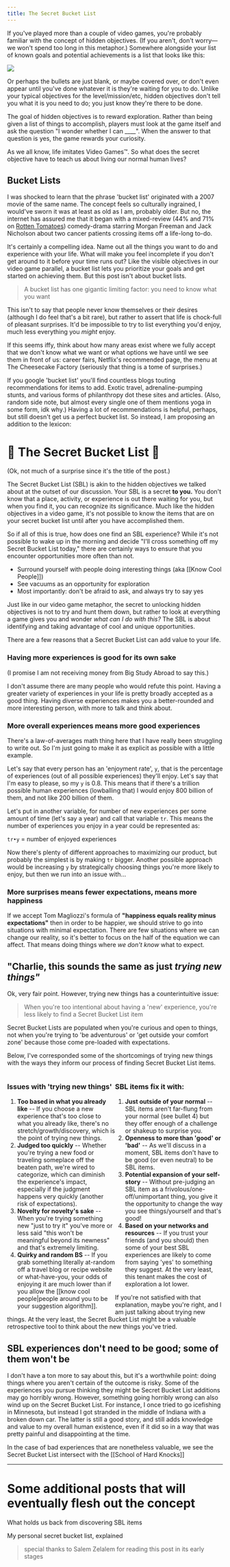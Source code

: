 ```yaml
---
title: The Secret Bucket List
---
```


If you've played more than a couple of video games, you're probably familiar with the concept of hidden objectives. (If you aren't, don't worry—we won't spend too long in this metaphor.) Somewhere alongside your list of known goals and potential achievements is a list that looks like this:

<img src="../assets/goose.png">

Or perhaps the bullets are just blank, or maybe covered over, or don't even appear until you've done whatever it is they're waiting for you to do. Unlike your typical objectives for the level/mission/etc, hidden objectives don't tell you what it is you need to do; you just know they're there to be done.

The goal of hidden objectives is to reward exploration. Rather than being given a list of things to accomplish, players must look at the game itself and ask the question "I wonder whether I can ____". When the answer to that question is yes, the game rewards your curiosity.

As we all know, life imitates Video Games™. So what does the secret objective have to teach us about living our normal human lives?

## Bucket Lists

I was shocked to learn that the phrase 'bucket list' originated with a 2007 movie of the same name. The concept feels so culturally ingrained, I would've sworn it was at least as old as I am, probably older. But no, the internet has assured me that it began with a mixed-review (44% and 71% on [Rotten Tomatoes](https://www.rottentomatoes.com/m/bucket_list)) comedy-drama starring Morgan Freeman and Jack Nicholson about two cancer patients crossing items off a life-long to-do.

It's certainly a compelling idea. Name out all the things you want to do and experience with your life. What will make you feel incomplete if you don't get around to it before your time runs out? Like the visible objectives in our video game parallel, a bucket list lets you prioritize your goals and get started on achieving them. But this post isn't about bucket lists.

> A bucket list has one gigantic limiting factor: you need to know what you want

This isn't to say that people never know themselves or their desires (although I do feel that's a bit rare), but rather to assert that life is chock-full of pleasant surprises. It'd be impossible to try to list everything you'd enjoy, much less everything you *might* enjoy.

If this seems iffy, think about how many areas exist where we fully accept that we don't know what we want or what options we have until we see them in front of us: career fairs, Netflix's recommended page, the menu at The Cheesecake Factory (seriously that thing is a tome of surprises.)

If you google 'bucket list' you'll find countless blogs touting recommendations for items to add. Exotic travel, adrenaline-pumping stunts, and various forms of philanthropy dot these sites and articles. (Also, random side note, but almost every single one of them mentions yoga in some form, idk why.) Having a lot of recommendations is helpful, perhaps, but still doesn't get us a perfect bucket list. So instead, I am proposing an addition to the lexicon:

# 🎉 The Secret Bucket List 🎉

(Ok, not much of a surprise since it's the title of the post.)

The Secret Bucket List (SBL) is akin to the hidden objectives we talked about at the outset of our discussion. Your SBL is a secret **to you.** You don't know that a place, activity, or experience is out there waiting for you, but when you find it, you can recognize its significance. Much like the hidden objectives in a video game, it's not possible to know the items that are on your secret bucket list until after you have accomplished them.

So if all of this is true, how does one find an SBL experience? While it's not possible to wake up in the morning and decide "I'll cross something off my Secret Bucket List today," there are certainly ways to ensure that you encounter opportunities more often than not.

- Surround yourself with people doing interesting things (aka [[Know Cool People]])
- See vacuums as an opportunity for exploration
- Most importantly: don't be afraid to ask, and always try to say yes

Just like in our video game metaphor, the secret to unlocking hidden objectives is not to try and hunt them down, but rather to look at everything a game gives you and wonder *what can I do with this?* The SBL is about identifying and taking advantage of cool and unique opportunities.

There are a few reasons that a Secret Bucket List can add value to your life.

### Having more experiences is good for its own sake

(I promise I am not receiving money from Big Study Abroad to say this.)

I don't assume there are many people who would refute this point. Having a greater variety of experiences in your life is pretty broadly accepted as a good thing. Having diverse experiences makes you a better-rounded and more interesting person, with more to talk and think about.

### More overall experiences means more good experiences

There's a law-of-averages math thing here that I have really been struggling to write out. So I'm just going to make it as explicit as possible with a little example.

Let's say that every person has an 'enjoyment rate', `y`, that is the percentage of experiences (out of all possible experiences) they'll enjoy. Let's say that I'm easy to please, so my `y` is 0.8. This means that if there's a trillion possible human experiences (lowballing that) I would enjoy 800 billion of them, and not like 200 billion of them.

Let's put in another variable, for number of new experiences per some amount of time (let's say a year) and call that variable `tr`. This means the number of experiences you enjoy in a year could be represented as:

`tr•y` = number of enjoyed experiences

Now there's plenty of different approaches to maximizing our product, but probably the simplest is by making `tr` bigger. Another possible approach would be increasing `y` by strategically choosing things you're more likely to enjoy, but then we run into an issue with...

### More surprises means fewer expectations, means more happiness

If we accept Tom Magliozzi's formula of **"happiness equals reality minus expectations"** then in order to be happier, we should strive to go into situations with minimal expectation. There are few situations where we can change our reality, so it's better to focus on the half of the equation we can affect. That means doing things where *we don't know* what to expect.

## "Charlie, this sounds the same as just *trying new things"*

Ok, very fair point. However, trying new things has a counterintuitive issue:

> When you're too intentional about having a 'new' experience, you're less likely to find a Secret Bucket List item

Secret Bucket Lists are populated when you're curious and open to things, not when you're trying to 'be adventurous' or 'get outside your comfort zone' because those come pre-loaded with expectations.

Below, I've corresponded some of the shortcomings of trying new things with the ways they inform our process of finding Secret Bucket List items.

<div class="row">
	<div style="float: left; width: 50%;">
		<h3>Issues with 'trying new things'</h3>
		<ol>
			<li> <b>Too based in what you already like</b> -- If you choose a new experience that's too close to what you already like, there's no stretch/growth/discovery, which is the point of trying new things. </li>
			<li> <b>Judged too quickly</b> -- Whether you're trying a new food or traveling someplace off the beaten path, we're wired to categorize, which can diminish the experience's impact, especially if the judgment happens very quickly (another risk of expectations). </li>
			<li> <b> Novelty for novelty's sake</b> -- When you're trying something new "just to try it" you've more or less said "this won't be meaningful beyond its newness" and that's extremely limiting. </li>
			<li> <b>Quirky and random BS</b> -- If you grab something literally at-random off a travel blog or recipe website or what-have-you, your odds of enjoying it are much lower than if you allow the [[know cool people|people around you to be your suggestion algorithm]]. </li>
		</ol>
	</div>
	<div style="float: left; width: 50%;">
		<h3>SBL items fix it with:</h3>
		<ol>
			<li><b>Just outside of your normal</b> -- SBL items aren't far-flung from your normal (see bullet 4) but they offer enough of a challenge or shakeup to surprise you.</li>
			<li> <b>Openness to more than 'good' or 'bad'</b> -- As we'll discuss in a moment, SBL items don't have to be good (or even neutral) to be SBL items.</li>
			<li> <b>Potential expansion of your self-story</b> -- Without pre-judging an SBL item as a frivolous/one-off/unimportant thing, you give it the opportunity to change the way you see things/yourself and that's good!</li>
			<li> <b>Based on your networks and resources</b> -- If you trust your friends (and you should) then some of your best SBL experiences are likely to come from saying 'yes' to something they suggest. At the very least, this tenant makes the cost of exploration a lot lower.</li>
		</ol>
	</div>
</div>

If you're not satisfied with that explanation, maybe you're right, and I am just talking about trying new things. At the very least, the Secret Bucket List might be a valuable retrospective tool to think about the new things you've tried.

## SBL experiences don't need to be good; some of them won't be

I don't have a ton more to say about this, but it's a worthwhile point: doing things where you aren't certain of the outcome is risky. Some of the experiences you pursue thinking they might be Secret Bucket List additions may go horribly wrong. However, something going horribly wrong can also wind up on the Secret Bucket List. For instance, I once tried to go icefishing in Minnesota, but instead I got stranded in the middle of Indiana with a broken down car. The latter is still a good story, and still adds knowledge and value to my overall human existence, even if it did so in a way that was pretty painful and disappointing at the time.

In the case of bad experiences that are nonetheless valuable, we see the Secret Bucket List intersect with the [[School of Hard Knocks]]

---

# Some additional posts that will eventually flesh out the concept

What holds us back from discovering SBL items

My personal secret bucket list, explained

> special thanks to Salem Zelalem for reading this post in its early stages